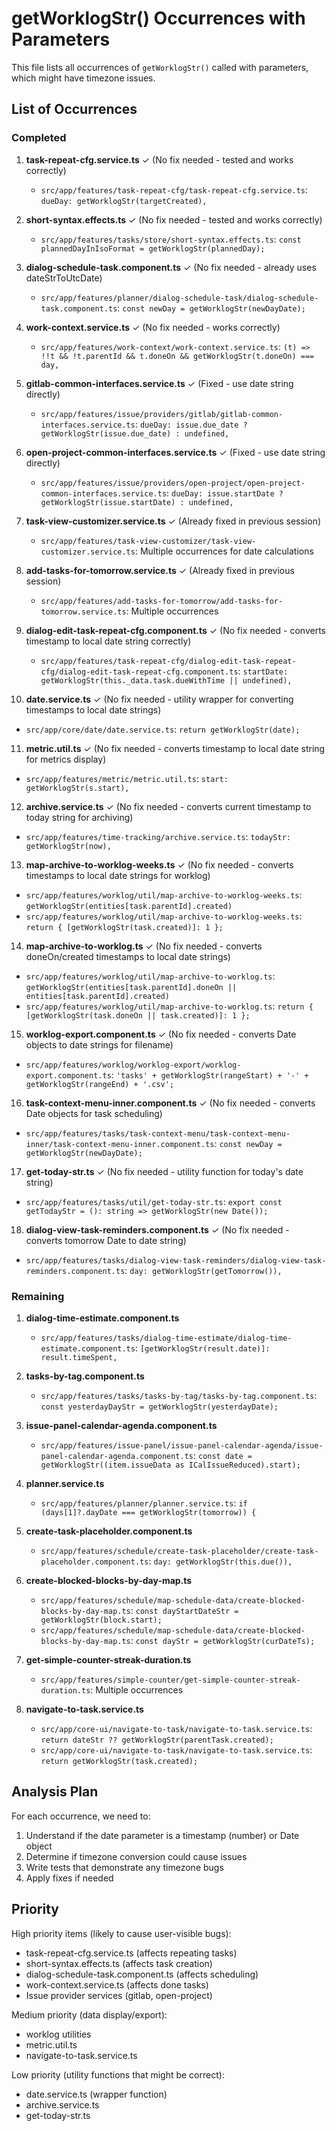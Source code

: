# getWorklogStr() Occurrences with Parameters

This file lists all occurrences of `getWorklogStr()` called with parameters, which might have timezone issues.

## List of Occurrences

### Completed

1. **task-repeat-cfg.service.ts** ✓ (No fix needed - tested and works correctly)

   - `src/app/features/task-repeat-cfg/task-repeat-cfg.service.ts`: `dueDay: getWorklogStr(targetCreated),`

2. **short-syntax.effects.ts** ✓ (No fix needed - tested and works correctly)

   - `src/app/features/tasks/store/short-syntax.effects.ts`: `const plannedDayInIsoFormat = getWorklogStr(plannedDay);`

3. **dialog-schedule-task.component.ts** ✓ (No fix needed - already uses dateStrToUtcDate)

   - `src/app/features/planner/dialog-schedule-task/dialog-schedule-task.component.ts`: `const newDay = getWorklogStr(newDayDate);`

4. **work-context.service.ts** ✓ (No fix needed - works correctly)

   - `src/app/features/work-context/work-context.service.ts`: `(t) => !!t && !t.parentId && t.doneOn && getWorklogStr(t.doneOn) === day,`

5. **gitlab-common-interfaces.service.ts** ✓ (Fixed - use date string directly)

   - `src/app/features/issue/providers/gitlab/gitlab-common-interfaces.service.ts`: `dueDay: issue.due_date ? getWorklogStr(issue.due_date) : undefined,`

6. **open-project-common-interfaces.service.ts** ✓ (Fixed - use date string directly)

   - `src/app/features/issue/providers/open-project/open-project-common-interfaces.service.ts`: `dueDay: issue.startDate ? getWorklogStr(issue.startDate) : undefined,`

7. **task-view-customizer.service.ts** ✓ (Already fixed in previous session)

   - `src/app/features/task-view-customizer/task-view-customizer.service.ts`: Multiple occurrences for date calculations

8. **add-tasks-for-tomorrow.service.ts** ✓ (Already fixed in previous session)

   - `src/app/features/add-tasks-for-tomorrow/add-tasks-for-tomorrow.service.ts`: Multiple occurrences

9. **dialog-edit-task-repeat-cfg.component.ts** ✓ (No fix needed - converts timestamp to local date string correctly)

   - `src/app/features/task-repeat-cfg/dialog-edit-task-repeat-cfg/dialog-edit-task-repeat-cfg.component.ts`: `startDate: getWorklogStr(this._data.task.dueWithTime || undefined),`

10. **date.service.ts** ✓ (No fix needed - utility wrapper for converting timestamps to local date strings)

- `src/app/core/date/date.service.ts`: `return getWorklogStr(date);`

11. **metric.util.ts** ✓ (No fix needed - converts timestamp to local date string for metrics display)

- `src/app/features/metric/metric.util.ts`: `start: getWorklogStr(s.start),`

12. **archive.service.ts** ✓ (No fix needed - converts current timestamp to today string for archiving)

- `src/app/features/time-tracking/archive.service.ts`: `todayStr: getWorklogStr(now),`

13. **map-archive-to-worklog-weeks.ts** ✓ (No fix needed - converts timestamps to local date strings for worklog)

- `src/app/features/worklog/util/map-archive-to-worklog-weeks.ts`: `getWorklogStr(entities[task.parentId].created)`
- `src/app/features/worklog/util/map-archive-to-worklog-weeks.ts`: `return { [getWorklogStr(task.created)]: 1 };`

14. **map-archive-to-worklog.ts** ✓ (No fix needed - converts doneOn/created timestamps to local date strings)

- `src/app/features/worklog/util/map-archive-to-worklog.ts`: `getWorklogStr(entities[task.parentId].doneOn || entities[task.parentId].created)`
- `src/app/features/worklog/util/map-archive-to-worklog.ts`: `return { [getWorklogStr(task.doneOn || task.created)]: 1 };`

15. **worklog-export.component.ts** ✓ (No fix needed - converts Date objects to date strings for filename)

- `src/app/features/worklog/worklog-export/worklog-export.component.ts`: `'tasks' + getWorklogStr(rangeStart) + '-' + getWorklogStr(rangeEnd) + '.csv';`

16. **task-context-menu-inner.component.ts** ✓ (No fix needed - converts Date objects for task scheduling)

- `src/app/features/tasks/task-context-menu/task-context-menu-inner/task-context-menu-inner.component.ts`: `const newDay = getWorklogStr(newDayDate);`

17. **get-today-str.ts** ✓ (No fix needed - utility function for today's date string)

- `src/app/features/tasks/util/get-today-str.ts`: `export const getTodayStr = (): string => getWorklogStr(new Date());`

18. **dialog-view-task-reminders.component.ts** ✓ (No fix needed - converts tomorrow Date to date string)

- `src/app/features/tasks/dialog-view-task-reminders/dialog-view-task-reminders.component.ts`: `day: getWorklogStr(getTomorrow()),`

### Remaining

1. **dialog-time-estimate.component.ts**

   - `src/app/features/tasks/dialog-time-estimate/dialog-time-estimate.component.ts`: `[getWorklogStr(result.date)]: result.timeSpent,`

2. **tasks-by-tag.component.ts**

   - `src/app/features/tasks/tasks-by-tag/tasks-by-tag.component.ts`: `const yesterdayDayStr = getWorklogStr(yesterdayDate);`

3. **issue-panel-calendar-agenda.component.ts**

   - `src/app/features/issue-panel/issue-panel-calendar-agenda/issue-panel-calendar-agenda.component.ts`: `const date = getWorklogStr((item.issueData as ICalIssueReduced).start);`

4. **planner.service.ts**

   - `src/app/features/planner/planner.service.ts`: `if (days[1]?.dayDate === getWorklogStr(tomorrow)) {`

5. **create-task-placeholder.component.ts**

   - `src/app/features/schedule/create-task-placeholder/create-task-placeholder.component.ts`: `day: getWorklogStr(this.due()),`

6. **create-blocked-blocks-by-day-map.ts**

   - `src/app/features/schedule/map-schedule-data/create-blocked-blocks-by-day-map.ts`: `const dayStartDateStr = getWorklogStr(block.start);`
   - `src/app/features/schedule/map-schedule-data/create-blocked-blocks-by-day-map.ts`: `const dayStr = getWorklogStr(curDateTs);`

7. **get-simple-counter-streak-duration.ts**

   - `src/app/features/simple-counter/get-simple-counter-streak-duration.ts`: Multiple occurrences

8. **navigate-to-task.service.ts**
   - `src/app/core-ui/navigate-to-task/navigate-to-task.service.ts`: `return dateStr ?? getWorklogStr(parentTask.created);`
   - `src/app/core-ui/navigate-to-task/navigate-to-task.service.ts`: `return getWorklogStr(task.created);`

## Analysis Plan

For each occurrence, we need to:

1. Understand if the date parameter is a timestamp (number) or Date object
2. Determine if timezone conversion could cause issues
3. Write tests that demonstrate any timezone bugs
4. Apply fixes if needed

## Priority

High priority items (likely to cause user-visible bugs):

- task-repeat-cfg.service.ts (affects repeating tasks)
- short-syntax.effects.ts (affects task creation)
- dialog-schedule-task.component.ts (affects scheduling)
- work-context.service.ts (affects done tasks)
- Issue provider services (gitlab, open-project)

Medium priority (data display/export):

- worklog utilities
- metric.util.ts
- navigate-to-task.service.ts

Low priority (utility functions that might be correct):

- date.service.ts (wrapper function)
- archive.service.ts
- get-today-str.ts
